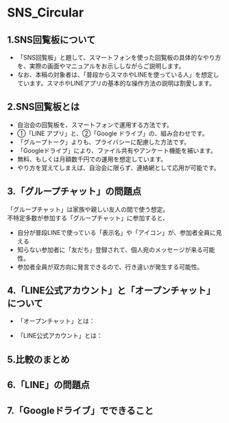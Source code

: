 # SNS_Circular
## 1.SNS回覧板について
- 「SNS回覧板」と題して、スマートフォンを使った回覧板の具体的なやり方を、実際の画面やマニュアルをお示ししながらご説明します。
- なお、本稿の対象者は、「普段からスマホやLINEを使っている人」を想定しています。スマホやLINEアプリの基本的な操作方法の説明は割愛します。
## 2.SNS回覧板とは
- 自治会の回覧板を、スマートフォンで運用する方法です。
- ①「LINE アプリ」と、②「Google ドライブ」の、組み合わせです。
- 「グループトーク」よりも、プライバシーに配慮した方法です。
- 「Googleドライブ」により、ファイル共有やアンケート機能を補います。
- 無料、もしくは月額数千円での運用を想定しています。
- やり方を覚えてしまえば、自治会に限らず、連絡網として応用が可能です。
## 3.「グループチャット」の問題点
「グループチャット」は家族や親しい友人の間で使う想定。  
不特定多数が参加する「グループチャット」に参加すると、  
- 自分が普段LINEで使っている「表示名」や「アイコン」が、参加者全員に見える
- 知らない参加者に「友だち」登録されて、個人宛のメッセージが来る可能性。
- 参加者全員が双方向に発言できるので、行き違いが発生する可能性。
## 4.「LINE公式アカウント」と「オープンチャット」について
- 「オープンチャット」とは：
  
- 「LINE公式アカウント」とは：
  

## 5.比較のまとめ
## 6.「LINE」の問題点
## 7.「Googleドライブ」でできること